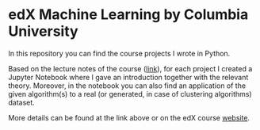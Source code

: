 # edX Machine Learning by Columbia University

In this repository you can find the course projects I wrote in Python.

Based on the lecture notes of the course ([link](http://www.columbia.edu/~jwp2128/Teaching/W4721/Spring2017/W4721Spring2017.html)), for each project I created a Jupyter Notebook where I gave an introduction together with the relevant theory. Moreover, in the notebook you can also find an application of the given algorithm(s) to a real (or generated, in case of clustering algorithms) dataset.

More details can be found at the link above or on the edX course [website](https://www.edx.org/course/machine-learning-columbiax-csmm-102x-2).
